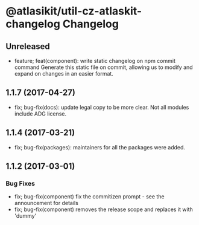 # @atlasikit/util-cz-atlaskit-changelog Changelog

## Unreleased

* feature; feat(component): write static changelog on npm commit command
Generate this static file on commit, allowing us to modify and expand on changes in an easier format.

## 1.1.7 (2017-04-27)

* fix; bug-fix(docs): update legal copy to be more clear. Not all modules include ADG license.

## 1.1.4 (2017-03-21)

* fix; bug-fix(packages): maintainers for all the packages were added.

## 1.1.2 (2017-03-01)

### Bug Fixes

* fix; bug-fix(component) fix the commitizen prompt - see the announcement for details
* fix; bug-fix(component) removes the release scope and replaces it with 'dummy'
